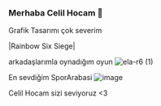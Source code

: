 ### Merhaba Celil Hocam 👋
 
Grafik Tasarımı çok severim

|Rainbow Six Siege|

arkadaşlarımla oynadığım oyun
![ela-r6 (1)](https://github.com/ikliim/ikliim/assets/159884785/fb8a2225-aef7-41fd-967c-9e001f4f1709)

En sevdiğim SporArabasi
![image](https://github.com/ikliim/ikliim/assets/159884785/313d06d1-da0a-4f67-a3f7-3b8866aea856)

Celil Hocam sizi seviyoruz <3
